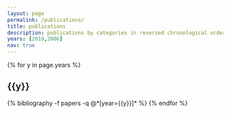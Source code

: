 ```yaml
---
layout: page
permalink: /publications/
title: publications
description: publications by categories in reversed chronological order.
years: [2019,2006]
nav: true
---
```


<div class="publications">

{% for y in page.years %}
  <h2 class="year">{{y}}</h2>
  {% bibliography -f papers -q @*[year={{y}}]* %}
{% endfor %}

</div>
